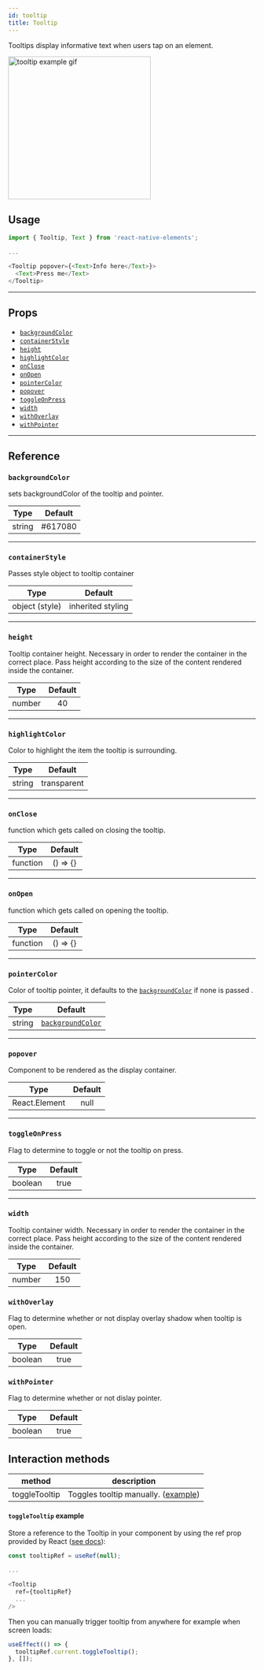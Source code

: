 ```yaml
---
id: tooltip
title: Tooltip
---
```


Tooltips display informative text when users tap on an element.

<img alt="tooltip example gif" width='290' src='/react-native-elements/img/tooltipExample.gif'>

## Usage

```js
import { Tooltip, Text } from 'react-native-elements';

...

<Tooltip popover={<Text>Info here</Text>}>
  <Text>Press me</Text>
</Tooltip>
```

---

## Props

- [`backgroundColor`](#backgroundcolor)
- [`containerStyle`](#containerStyle)
- [`height`](#height)
- [`highlightColor`](#highlightColor)
- [`onClose`](#onClose)
- [`onOpen`](#onOpen)
- [`pointerColor`](#pointerColor)
- [`popover`](#popover)
- [`toggleOnPress`](#toggleOnPress)
- [`width`](#width)
- [`withOverlay`](#withoverlay)
- [`withPointer`](#withpointer)

---

## Reference

### `backgroundColor`

sets backgroundColor of the tooltip and pointer.

|  Type  | Default |
| :----: | :-----: |
| string | #617080 |

---

### `containerStyle`

Passes style object to tooltip container

|      Type      |      Default      |
| :------------: | :---------------: |
| object (style) | inherited styling |

---

### `height`

Tooltip container height. Necessary in order to render the container in the
correct place. Pass height according to the size of the content rendered inside
the container.

|  Type  | Default |
| :----: | :-----: |
| number |   40    |

---

### `highlightColor`

Color to highlight the item the tooltip is surrounding.

|  Type  |   Default   |
| :----: | :---------: |
| string | transparent |

---

### `onClose`

function which gets called on closing the tooltip.

|   Type   | Default  |
| :------: | :------: |
| function | () => {} |

---

### `onOpen`

function which gets called on opening the tooltip.

|   Type   | Default  |
| :------: | :------: |
| function | () => {} |

---

### `pointerColor`

Color of tooltip pointer, it defaults to the
[`backgroundColor`](#backgroundcolor) if none is passed .

|  Type  |                Default                |
| :----: | :-----------------------------------: |
| string | [`backgroundColor`](#backgroundcolor) |

---

### `popover`

Component to be rendered as the display container.

|     Type      | Default |
| :-----------: | :-----: |
| React.Element |  null   |

---

### `toggleOnPress`

Flag to determine to toggle or not the tooltip on press.

|  Type   | Default |
| :-----: | :-----: |
| boolean |  true   |

---

### `width`

Tooltip container width. Necessary in order to render the container in the
correct place. Pass height according to the size of the content rendered inside
the container.

|  Type  | Default |
| :----: | :-----: |
| number |   150   |

### `withOverlay`

Flag to determine whether or not display overlay shadow when tooltip is open.

|  Type   | Default |
| :-----: | :-----: |
| boolean |  true   |

### `withPointer`

Flag to determine whether or not dislay pointer.

|  Type   | Default |
| :-----: | :-----: |
| boolean |  true   |

## Interaction methods

| method         | description                                     |
| -------------- | ----------------------------------------------- |
| toggleTooltip  | Toggles tooltip manually. ([example](#toggle-tooltip-example)) |

#### `toggleTooltip` example

Store a reference to the Tooltip in your component by using the ref prop
provided by React ([see docs](https://reactjs.org/docs/refs-and-the-dom.html)):

```js
const tooltipRef = useRef(null);

...

<Tooltip
  ref={tooltipRef}
  ...
/>
```

Then you can manually trigger tooltip from anywhere for example when screen loads:

```js
useEffect(() => {
  tooltipRef.current.toggleTooltip();
}, []);
```
